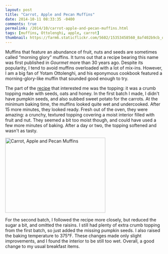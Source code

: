 ```yaml
---
layout: post
title: "Carrot, Apple and Pecan Muffins"
date: 2014-10-11 08:33:35 -0400
comments: true
permalink: /2014/10/carrot-apple-and-pecan-muffins.html
tags: [muffins, Ottolenghi, apple, carrot]
thumbnail: https://farm6.staticflickr.com/5602/15353458560_8af402b9cb_q.jpg
---
```


Muffins that feature an abundance of fruit, nuts and seeds are
sometimes called “morning glory” muffins. It turns out that a recipe
bearing this name was first published in <i>Gourmet</i> more than
30 years ago.  Despite its popularity, I tend to avoid muffins
overloaded with a lot of mix-ins. However, I am a big fan of Yotam
Ottolenghi, and his eponymous cookbook featured a morning-glory-like
muffin that sounded good enough to try.

The part of the [recipe](www.mueslilover.com/2013/11/recipe-ottolenghis-carrot-apple-and.html) 
that interested me was the topping: it was a crumb topping made
with seeds, oats and honey. In the first batch I
made, I didn't have pumpkin seeds, and also subbed sweet potato
for the carrots. At the minimum baking time, the muffins looked
quite wet and undercooked. After 15 more minutes, they looked ready.
Fresh out of the oven, they were amazing: a crunchy, textured topping
covering a moist interior filled with fruit and nut. They seemed a
bit too moist though, and could have used a few more minutes of
baking. After a day or two, the topping softened and wasn't as tasty.

<a href="https://www.flickr.com/photos/gnuf/15353458560" title="Carrot,
Apple and Pecan Muffins by Eric Fung, on Flickr"><img
src="https://farm6.staticflickr.com/5602/15353458560_8af402b9cb_n.jpg"
width="320" height="240" alt="Carrot, Apple and Pecan Muffins"></a>

For the second batch, I followed the recipe more closely, but reduced
the sugar a bit, and omitted the raisins. I still had plenty of
extra crumb topping from the first batch, so just added the missing
pumpkin seeds. I also raised the baking temperature to 375&deg;F.
These changes made only slight improvements, and I found the interior
to be still too wet. Overall, a good change to my usual breakfast
items.
